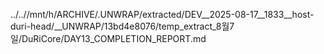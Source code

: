 ../..//mnt/h/ARCHIVE/.UNWRAP/extracted/DEV__2025-08-17__1833__host-duri-head/__UNWRAP/13bd4e8076/temp_extract_8월7일/DuRiCore/DAY13_COMPLETION_REPORT.md